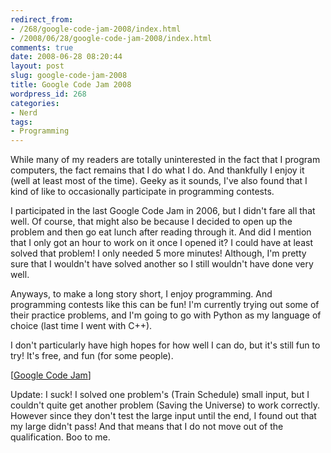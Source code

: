 ```yaml
---
redirect_from:
- /268/google-code-jam-2008/index.html
- /2008/06/28/google-code-jam-2008/index.html
comments: true
date: 2008-06-28 08:20:44
layout: post
slug: google-code-jam-2008
title: Google Code Jam 2008
wordpress_id: 268
categories:
- Nerd
tags:
- Programming
---
```


While many of my readers are totally uninterested in the fact that I program computers, the fact remains that I do what I do.  And thankfully I enjoy it (well at least most of the time).  Geeky as it sounds, I've also found that I kind of like to occasionally participate in programming contests.

I participated in the last Google Code Jam in 2006, but I didn't fare all that well.  Of course, that might also be because I decided to open up the problem and then go eat lunch after reading through it.  And did I mention that I only got an hour to work on it once I opened it?  I could have at least solved that problem!  I only needed 5 more minutes!  Although, I'm pretty sure that I wouldn't have solved another so I still wouldn't have done very well.

Anyways, to make a long story short, I enjoy programming.  And programming contests like this can be fun!  I'm currently trying out some of their practice problems, and I'm going to go with Python as my language of choice (last time I went with C++).

I don't particularly have high hopes for how well I can do, but it's still fun to try!  It's free, and fun (for some people).

[[Google Code Jam](http://code.google.com/codejam/)]

Update: I suck!  I solved one problem's (Train Schedule) small input, but I couldn't quite get another problem (Saving the Universe) to work correctly.  However since they don't test the large input until the end, I found out that my large didn't pass!  And that means that I do not move out of the qualification.  Boo to me.
